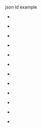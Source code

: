 
<!--
-->

json ld example
 * []( https://en.wikipedia.org/wiki/JSON-LD )
 * []( http://www.markus-lanthaler.com/research/on-using-json-ld-to-create-evolvable-restful-services.pdf )
 * []( http://www.w3.org/TR/json-ld/ )
 * []( https://en.wikipedia.org/wiki/Semantic_Web )
 * []( http://json-ld.org/playground/index.html )
 * []( http://stackoverflow.com/questions/23996953/json-ldhydra-link-discovery )
 * []( https://en.wikipedia.org/wiki/Resource_Description_Framework )
 * []( https://en.wikipedia.org/wiki/Turtle_(syntax) )

 * []( http://json-ld.org/learn.html )
 * []( https://www.youtube.com/watch?v=vioCbTo3C-4 )
 * []( https://www.youtube.com/watch?v=UmvWk_TQ30A )
 * []( https://www.youtube.com/watch?v=Tm3fD89dqRE )


<!-- vim: set autoindent expandtab sw=4 syntax=markdown: -->
